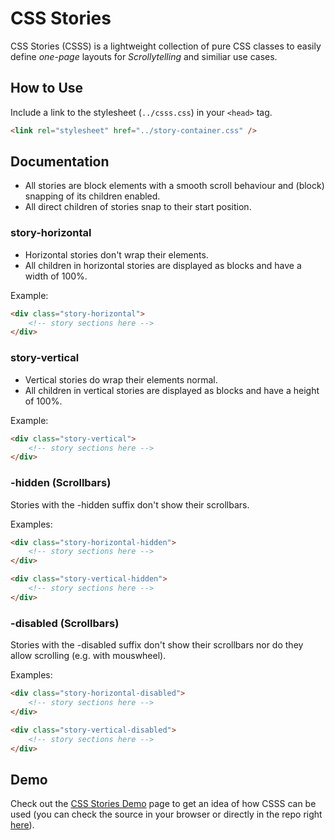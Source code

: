 # CSS Stories

CSS Stories (CSSS) is a lightweight collection of pure CSS classes to easily define *one-page* layouts for *Scrollytelling* and similiar use cases.

## How to Use

Include a link to the stylesheet (`../csss.css`) in your `<head>` tag.

```html
<link rel="stylesheet" href="../story-container.css" />
```

## Documentation

- All stories are block elements with a smooth scroll behaviour and (block) snapping of its children enabled.
- All direct children of stories snap to their start position.

### story-horizontal

- Horizontal stories don't wrap their elements.
- All children in horizontal stories are displayed as blocks and have a width of 100%.

Example:

```html
<div class="story-horizontal">
    <!-- story sections here -->
</div>
```

### story-vertical

- Vertical stories do wrap their elements normal.
- All children in vertical stories are displayed as blocks and have a height of 100%.

Example:

```html
<div class="story-vertical">
    <!-- story sections here -->
</div>
```

### -hidden (Scrollbars)

Stories with the -hidden suffix don't show their scrollbars.

Examples:

```html
<div class="story-horizontal-hidden">
    <!-- story sections here -->
</div>
```

```html
<div class="story-vertical-hidden">
    <!-- story sections here -->
</div>
```

### -disabled (Scrollbars)

Stories with the -disabled suffix don't show their scrollbars nor do they allow scrolling (e.g. with mouswheel).

Examples:

```html
<div class="story-horizontal-disabled">
    <!-- story sections here -->
</div>
```

```html
<div class="story-vertical-disabled">
    <!-- story sections here -->
</div>
```

## Demo

Check out the [CSS Stories Demo](www.google.com) page to get an idea of how CSSS can be used (you can check the source in your browser or directly in the repo right [here](https://gitlab.com/web-utilz/csss/-/blob/master/demo/demo.html)).
